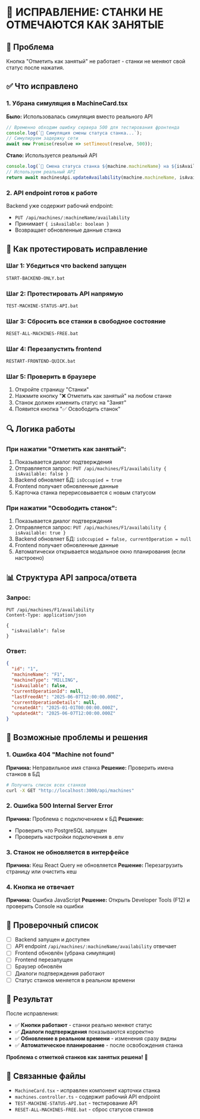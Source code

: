 # 🔧 ИСПРАВЛЕНИЕ: СТАНКИ НЕ ОТМЕЧАЮТСЯ КАК ЗАНЯТЫЕ

## 🚨 Проблема
Кнопка "Отметить как занятый" не работает - станки не меняют свой статус после нажатия.

## ✅ Что исправлено

### 1. **Убрана симуляция в MachineCard.tsx**
**Было:** Использовалась симуляция вместо реального API
```typescript
// Временно обходим ошибку сервера 500 для тестирования фронтенда
console.log(`🔄 Симуляция смены статуса станка...`);
// Симулируем задержку сети
await new Promise(resolve => setTimeout(resolve, 500));
```

**Стало:** Используется реальный API
```typescript
console.log(`🔄 Смена статуса станка ${machine.machineName} на ${isAvailable}`);
// Используем реальный API
return await machinesApi.updateAvailability(machine.machineName, isAvailable);
```

### 2. **API endpoint готов к работе**
Backend уже содержит рабочий endpoint:
- `PUT /api/machines/:machineName/availability`
- Принимает `{ isAvailable: boolean }`
- Возвращает обновленные данные станка

## 🚀 Как протестировать исправление

### Шаг 1: Убедиться что backend запущен
```bash
START-BACKEND-ONLY.bat
```

### Шаг 2: Протестировать API напрямую
```bash
TEST-MACHINE-STATUS-API.bat
```

### Шаг 3: Сбросить все станки в свободное состояние
```bash
RESET-ALL-MACHINES-FREE.bat
```

### Шаг 4: Перезапустить frontend
```bash
RESTART-FRONTEND-QUICK.bat
```

### Шаг 5: Проверить в браузере
1. Откройте страницу "Станки"
2. Нажмите кнопку "❌ Отметить как занятый" на любом станке
3. Станок должен изменить статус на "Занят"
4. Появится кнопка "✅ Освободить станок"

## 🔍 Логика работы

### При нажатии "Отметить как занятый":
1. Показывается диалог подтверждения
2. Отправляется запрос: `PUT /api/machines/F1/availability { isAvailable: false }`
3. Backend обновляет БД: `isOccupied = true`
4. Frontend получает обновленные данные
5. Карточка станка перерисовывается с новым статусом

### При нажатии "Освободить станок":
1. Показывается диалог подтверждения  
2. Отправляется запрос: `PUT /api/machines/F1/availability { isAvailable: true }`
3. Backend обновляет БД: `isOccupied = false, currentOperation = null`
4. Frontend получает обновленные данные
5. Автоматически открывается модальное окно планирования (если настроено)

## 📊 Структура API запроса/ответа

### Запрос:
```http
PUT /api/machines/F1/availability
Content-Type: application/json

{
  "isAvailable": false
}
```

### Ответ:
```json
{
  "id": "1",
  "machineName": "F1",
  "machineType": "MILLING", 
  "isAvailable": false,
  "currentOperationId": null,
  "lastFreedAt": "2025-06-07T12:00:00.000Z",
  "currentOperationDetails": null,
  "createdAt": "2025-01-01T00:00:00.000Z",
  "updatedAt": "2025-06-07T12:00:00.000Z"
}
```

## 🐛 Возможные проблемы и решения

### 1. Ошибка 404 "Machine not found"
**Причина:** Неправильное имя станка
**Решение:** Проверить имена станков в БД
```bash
# Получить список всех станков
curl -X GET "http://localhost:3000/api/machines"
```

### 2. Ошибка 500 Internal Server Error
**Причина:** Проблема с подключением к БД
**Решение:** 
- Проверить что PostgreSQL запущен
- Проверить настройки подключения в .env

### 3. Станок не обновляется в интерфейсе
**Причина:** Кеш React Query не обновляется
**Решение:** Перезагрузить страницу или очистить кеш

### 4. Кнопка не отвечает
**Причина:** Ошибка JavaScript
**Решение:** Открыть Developer Tools (F12) и проверить Console на ошибки

## 🎯 Проверочный список

- [ ] Backend запущен и доступен
- [ ] API endpoint `/api/machines/:machineName/availability` отвечает
- [ ] Frontend обновлён (убрана симуляция)
- [ ] Frontend перезапущен
- [ ] Браузер обновлён
- [ ] Диалоги подтверждения работают
- [ ] Статус станков меняется в реальном времени

## 🎉 Результат

После исправления:
- ✅ **Кнопки работают** - станки реально меняют статус
- ✅ **Диалоги подтверждения** показываются корректно
- ✅ **Обновление в реальном времени** - изменения сразу видны
- ✅ **Автоматическое планирование** - после освобождения станка

**Проблема с отметкой станков как занятых решена!** 🎊

## 🔗 Связанные файлы
- `MachineCard.tsx` - исправлен компонент карточки станка
- `machines.controller.ts` - содержит рабочий API endpoint
- `TEST-MACHINE-STATUS-API.bat` - тестирование API
- `RESET-ALL-MACHINES-FREE.bat` - сброс статусов станков
